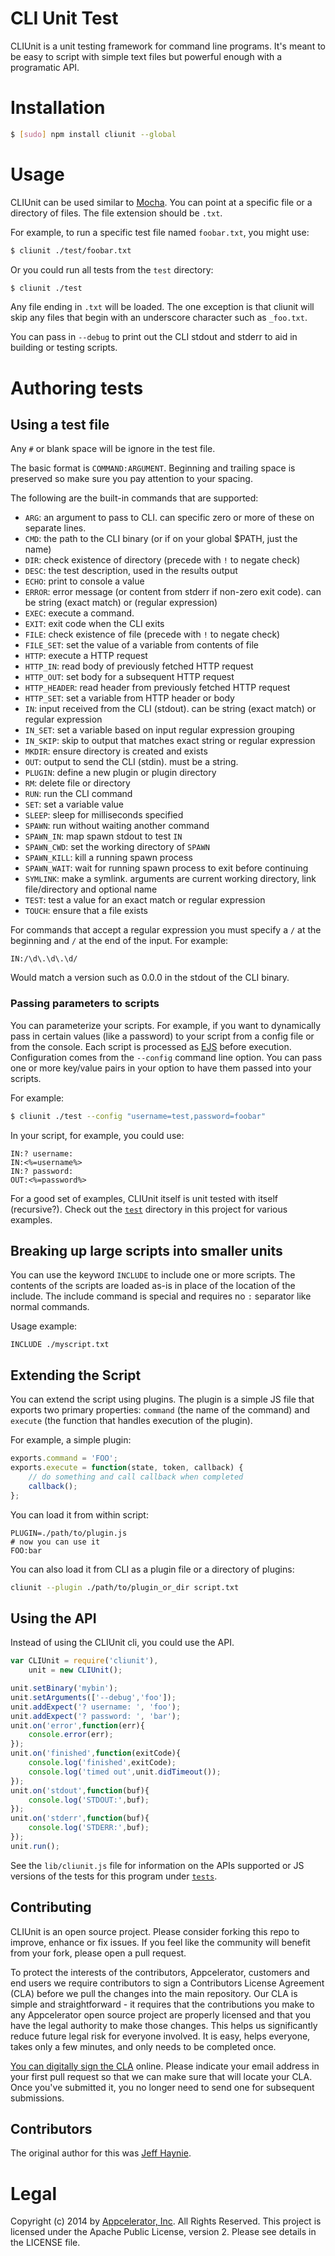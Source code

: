 # CLI Unit Test

CLIUnit is a unit testing framework for command line programs.  It's meant to be easy to script with simple text files but powerful enough with a programatic API.


# Installation

```bash
$ [sudo] npm install cliunit --global
```

# Usage

CLIUnit can be used similar to [Mocha](https://github.com/mochajs/mocha).  You can point at a specific file or a directory of files.  The file extension should be `.txt`.

For example, to run a specific test file named `foobar.txt`, you might use:

```bash
$ cliunit ./test/foobar.txt
```

Or you could run all tests from the `test` directory:

```bash
$ cliunit ./test
```

Any file ending in `.txt` will be loaded. The one exception is that cliunit will skip any files that begin with an underscore character such as `_foo.txt`.

You can pass in `--debug` to print out the CLI stdout and stderr to aid in building or testing scripts.

# Authoring tests

## Using a test file

Any `#` or blank space will be ignore in the test file.

The basic format is `COMMAND:ARGUMENT`.  Beginning and trailing space is preserved so make sure you pay attention to your spacing.

The following are the built-in commands that are supported:

- `ARG`: an argument to pass to CLI. can specific zero or more of these on separate lines.
- `CMD`: the path to the CLI binary (or if on your global $PATH, just the name)
- `DIR`: check existence of directory (precede with `!` to negate check)
- `DESC`: the test description, used in the results output
- `ECHO`: print to console a value
- `ERROR`: error message (or content from stderr if non-zero exit code).  can be string (exact match) or (regular expression)
- `EXEC`: execute a command.
- `EXIT`: exit code when the CLI exits
- `FILE`: check existence of file (precede with `!` to negate check)
- `FILE_SET`: set the value of a variable from contents of file
- `HTTP`: execute a HTTP request
- `HTTP_IN`: read body of previously fetched HTTP request
- `HTTP_OUT`: set body for a subsequent HTTP request
- `HTTP_HEADER`: read header from previously fetched HTTP request
- `HTTP_SET`: set a variable from HTTP header or body
- `IN`: input received from the CLI (stdout).  can be string (exact match) or regular expression
- `IN_SET`: set a variable based on input regular expression grouping
- `IN_SKIP`: skip to output that matches exact string or regular expression
- `MKDIR`: ensure directory is created and exists
- `OUT`: output to send the CLI (stdin). must be a string.
- `PLUGIN`: define a new plugin or plugin directory
- `RM`: delete file or directory
- `RUN`: run the CLI command
- `SET`: set a variable value
- `SLEEP`: sleep for milliseconds specified
- `SPAWN`: run without waiting another command
- `SPAWN_IN`: map spawn stdout to test `IN`
- `SPAWN_CWD`: set the working directory of `SPAWN`
- `SPAWN_KILL`: kill a running spawn process
- `SPAWN_WAIT`: wait for running spawn process to exit before continuing
- `SYMLINK`: make a symlink. arguments are current working directory, link file/directory and optional name
- `TEST`: test a value for an exact match or regular expression
- `TOUCH`: ensure that a file exists


For commands that accept a regular expression you must specify a `/` at the beginning and `/` at the end of the input.  For example:

```text
IN:/\d\.\d\.\d/
```
Would match a version such as 0.0.0 in the stdout of the CLI binary.

### Passing parameters to scripts

You can parameterize your scripts.  For example, if you want to dynamically pass in certain values (like a password) to your script from a config file or from the console.  Each script is processed as [EJS](https://github.com/tj/ejs) before execution.  Configuration comes from the `--config` command line option.  You can pass one or more key/value pairs in your option to have them passed into your scripts.

For example:

```bash
$ cliunit ./test --config "username=test,password=foobar"
```

In your script, for example, you could use:

```text
IN:? username: 
IN:<%=username%>
IN:? password: 
OUT:<%=password%>
```

For a good set of examples, CLIUnit itself is unit tested with itself (recursive?).  Check out the [`test`](https://github.com/appcelerator/cliunit/tree/master/test) directory in this project for various examples.


## Breaking up large scripts into smaller units

You can use the keyword `INCLUDE` to include one or more scripts.  The contents of the scripts are loaded as-is in place of the location of the include.  The include command is special and requires no `:` separator like normal commands.

Usage example:

```text
INCLUDE ./myscript.txt
```

## Extending the Script

You can extend the script using plugins.  The plugin is a simple JS file that exports two primary properties: `command` (the name of the command) and `execute` (the function that handles execution of the plugin).

For example, a simple plugin:

```javascript
exports.command = 'FOO';
exports.execute = function(state, token, callback) {
    // do something and call callback when completed
    callback();
};
```

You can load it from within script:

```text
PLUGIN=./path/to/plugin.js
# now you can use it
FOO:bar
```
You can also load it from CLI as a plugin file or a directory of plugins:

```bash
cliunit --plugin ./path/to/plugin_or_dir script.txt
```


## Using the API

Instead of using the CLIUnit cli, you could use the API.

```javascript
var CLIUnit = require('cliunit'),
    unit = new CLIUnit();

unit.setBinary('mybin');
unit.setArguments(['--debug','foo']);
unit.addExpect('? username: ', 'foo');
unit.addExpect('? password: ', 'bar');
unit.on('error',function(err){
    console.error(err);
});
unit.on('finished',function(exitCode){
    console.log('finished',exitCode);
    console.log('timed out',unit.didTimeout());
});
unit.on('stdout',function(buf){
    console.log('STDOUT:',buf);
});
unit.on('stderr',function(buf){
    console.log('STDERR:',buf);
});
unit.run();
```

See the `lib/cliunit.js` file for information on the APIs supported or JS versions of the tests for this program under [`tests`](https://github.com/appcelerator/cliunit/tree/master/test).


## Contributing

CLIUnit is an open source project.  Please consider forking this repo to improve, enhance or fix issues. If you feel like the community will benefit from your fork, please open a pull request.

To protect the interests of the contributors, Appcelerator, customers and end users we require contributors to sign a Contributors License Agreement (CLA) before we pull the changes into the main repository. Our CLA is simple and straightforward - it requires that the contributions you make to any Appcelerator open source project are properly licensed and that you have the legal authority to make those changes. This helps us significantly reduce future legal risk for everyone involved. It is easy, helps everyone, takes only a few minutes, and only needs to be completed once.

[You can digitally sign the CLA](http://bit.ly/app_cla) online. Please indicate your email address in your first pull request so that we can make sure that will locate your CLA.  Once you've submitted it, you no longer need to send one for subsequent submissions.

## Contributors

The original author for this was [Jeff Haynie](https://github.com/jhaynie).

# Legal

Copyright (c) 2014 by [Appcelerator, Inc](http://www.appcelerator.com). All Rights Reserved.
This project is licensed under the Apache Public License, version 2.  Please see details in the LICENSE file.

